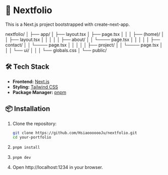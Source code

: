 # 🌟 Nextfolio

This is a Next.js project bootstrapped with create-next-app.

nextfolio/
│
├── app/
│ ├── layout.tsx
│ ├── page.tsx
│ │
│ ├── (home)/
│ │ ├── layout.tsx
│ │ │
│ │ ├── about/
│ │ └──── page.tsx
│ │ │
│ │ ├── contact/
│ │ └──── page.tsx
│ │ │
│ │ ├── project/
│ │ └──── page.tsx
│ │
│ └── ui/
│ │
│ └── globals.css
│
└── public/

## 🛠️ Tech Stack

- **Frontend:** [Next.js](https://nextjs.org/)
- **Styling:** [Tailwind CSS](https://tailwindcss.com/)
- **Package Manager:** [pnpm](https://pnpm.io/)

## 📦 Installation

1. Clone the repository:
    ```sh
    git clone https://github.com/HsiaooooooJu/nextfolio.git
    cd your-portfolio
    ```
2. ```sh
   pnpm install
   ```
3. ```sh
   pnpm dev
   ```
4. Open http://localhost:1234 in your browser.
